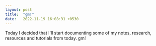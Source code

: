 ```yaml
---
layout: post
title:  "gm!"
date:   2022-11-19 16:08:31 +0530
---
```

Today I decided that I'll start documenting some of my notes, research, resources and tutorials from today. gm!
